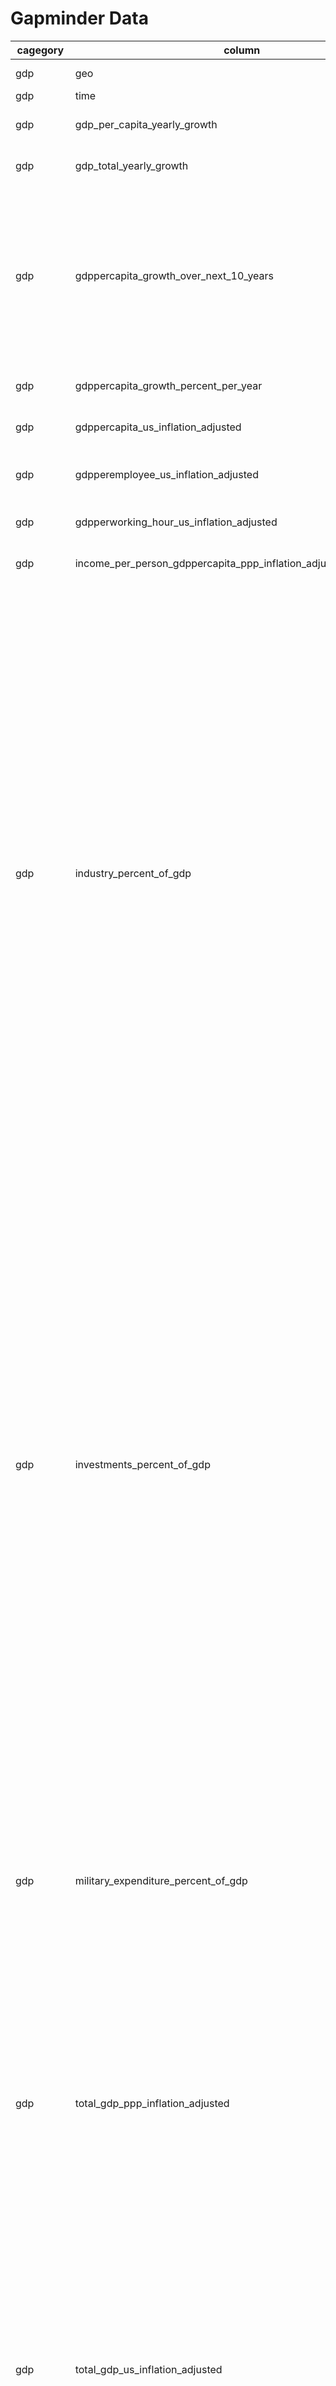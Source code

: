 

# Gapminder Data


| cagegory | column | table.column | description |
| --- | --- | --- | --- |
| gdp | geo | gdp.country\_code | ISO-3 country code |
| gdp | time | gdp.year | year |
| gdp | gdp\_per\_capita\_yearly\_growth | gdp.per\_capita\_yr\_growth | GDP per capita growth as annual percentage |
| gdp | gdp\_total\_yearly\_growth | gdp.total\_yr\_growth | Total GDP growth as annual percentage |
| gdp | gdppercapita\_growth\_over\_next\_10\_years | gdp.pc\_growth\_next10\_yrs | Average growth in GDP per capita over the subsequent 10 years, i.e. the data for 1980 concerns the average growth 1980-90. The data is based on income per person v12. Projections after 2005. |
| gdp | gdppercapita\_growth\_percent\_per\_year | gdp.pc\_growth\_pct\_per\_yr | GDP per capita growth percent per year |
| gdp | gdppercapita\_us\_inflation\_adjusted | gdp.pc\_us\_inflation\_adj | GDP per capita adjusted for U.S. inflation |
| gdp | gdpperemployee\_us\_inflation\_adjusted | gdp.pe\_us\_inflation\_adj | GDP per employee adjusted for U.S. inflation |
| gdp | gdpperworking\_hour\_us\_inflation\_adjusted | gdp.pwh\_us\_inflation\_adj | GDP per working hour adjusted for U.S. inflation |
| gdp | income\_per\_person\_gdppercapita\_ppp\_inflation\_adjusted | gdp.income\_pp\_pc\_ppp\_inflation\_adj | ppp (purchase power per person) |
| gdp | industry\_percent\_of\_gdp | gdp.industry\_pct\_gdp | Industry corresponds to ISIC divisions 10-45 and includes manufacturing (ISIC divisions 15-37). It comprises value added in mining, manufacturing (also reported as a separate subgroup), construction, electricity, water, and gas. Value added is the net output of a sector after adding up all outputs and subtracting intermediate inputs. It is calculated without making deductions for depreciation of fabricated assets or depletion and degradation of natural resources. The origin of value added is determined by the International Standard Industrial Classification (ISIC), revision 3. Note: For VAB countries, gross value added at factor cost is used as the denominator. |
| gdp | investments\_percent\_of\_gdp | gdp.invest\_pct\_gdp | Gross capital formation (formerly gross domestic investment) consists of outlays on additions to the fixed assets of the economy plus net changes in the level of inventories. Fixed assets include land improvements (fences, ditches, drains, and so on); plant, machinery, and equipment purchases; and the construction of roads, railways, and the like, including schools, offices, hospitals, private residential dwellings, and commercial and industrial buildings. Inventories are stocks of goods held by firms to meet temporary or unexpected fluctuations in production or sales, and "work in progress." According to the 1993 SNA, net acquisitions of valuables are also considered capital formation. |
| gdp | military\_expenditure\_percent\_of\_gdp | gdp.military\_expend\_pct\_gdp | Military expenditures as percent of total gdp. It includes all current and capital expenditures on the armed forces, including peacekeeping forces; defense ministries and other government agencies engaged in defense projects; paramilitary forces. |
| gdp | total\_gdp\_ppp\_inflation\_adjusted | gdp.total\_gdp\_ppp\_inflation\_adj | PPP GDP is gross domestic product converted to international dollars using purchasing power parity rates. A PPP dollar has the same purchasing power over GDP as the U.S. dollar has in the United States. Data are in constant 2005 international dollars. |
| gdp | total\_gdp\_us\_inflation\_adjusted | gdp.total\_gdp\_us\_inflation\_adj | GDP at purchaser's prices is the sum of gross value added by all resident producers in the economy plus any product taxes and minus any subsidies not included in the value of the products. It is calculated without making deductions for depreciation of fabricated assets or for depletion and degradation of natural resources. Data are in constant 2010 U.S. dollars. |
| gdp | total\_health\_spending\_percent\_of\_gdp | gdp.total\_health\_spending\_pct\_gdp | The sum of public and private health expenditure as a percentage of GDP. |
| education | children\_out\_of\_school\_primary | education.children\_oos\_primary | The number of primary school-aged children not enrolled in primary or secondary school |
| education | children\_out\_of\_school\_primary\_female | education.children\_oos\_primary\_female | Number of school-aged girls not enrolled in primary or secondary school |
| education | children\_out\_of\_school\_primary\_male | education.children\_oos\_primary\_male | Number of school-aged boys not enrolled in primary or secondary school |
| education | education\_aid\_given\_percent\_of\_aid | education.education\_aid\_given\_pct\_of\_aid | Percentage of total aid for official development assistance (ODA) given by donor countries that has been used in education |
| education | mean\_years\_in\_school\_men\_15\_to\_24\_years | education.mean\_yrs\_sch\_men\_15\_24 | Average number of years of school attended by men ages 15 to 24 |
| education | mean\_years\_in\_school\_men\_25\_to\_34\_years | education.mean\_yrs\_sch\_men\_25\_34 | Average number of years of school attended by men ages 25 to 24 |
| education | mean\_years\_in\_school\_men\_25\_years\_and\_older | education.mean\_yrs\_sch\_men\_25\_older | Average number of years of school attended by men ages 25 and  older |
| education | mean\_years\_in\_school\_men\_35\_to\_44\_years | education.mean\_yrs\_sch\_men\_35\_44 | Average number of years of school attended by men ages 35 to 44 |
| education | mean\_years\_in\_school\_men\_45\_to\_54\_years | education.mean\_yrs\_sch\_men\_45\_54 | Average number of years of school attended by men ages 45 to 54 |
| education | mean\_years\_in\_school\_men\_55\_to\_64\_years | education.mean\_yrs\_sch\_men\_55\_64 | Average number of years of school attended by men ages 55 to 64 |
| education | mean\_years\_in\_school\_men\_65\_plus\_years | education.mean\_yrs\_sch\_men\_65\_plus | Average number of years of school attended by men ages 65 and older |
| education | mean\_years\_in\_school\_women\_15\_to\_24\_years | education.mean\_yrs\_sch\_women\_15\_24 | Average number of years of school attended by women ages 15 to 24 |
| education | mean\_years\_in\_school\_women\_25\_to\_34\_years | education.mean\_yrs\_sch\_women\_25\_34 | Average number of years of school attended by women ages 25 to 24 |
| education | mean\_years\_in\_school\_women\_25\_years\_and\_older | education.mean\_yrs\_sch\_women\_25\_older | Average number of years of school attended by women ages 25 and  older |
| education | mean\_years\_in\_school\_women\_35\_to\_44\_years | education.mean\_yrs\_sch\_women\_35\_44 | Average number of years of school attended by women ages 35 to 24 |
| education | mean\_years\_in\_school\_women\_45\_to\_54\_years | education.mean\_yrs\_sch\_women\_45\_54 | Average number of years of school attended by women ages 45 to 24 |
| education | mean\_years\_in\_school\_women\_55\_to\_64\_years | education.mean\_yrs\_sch\_women\_55\_64 | Average number of years of school attended by women ages 55 to 24 |
| education | mean\_years\_in\_school\_women\_65\_plus\_years | education.mean\_yrs\_sch\_women\_65\_plus | Average number of years of school attended by women ages 65 and older |
| education | mean\_years\_in\_school\_women\_of\_reproductive\_age\_15\_to\_44 | education.mean\_yrs\_sch\_women\_reproductive\_15\_44 | Average number of years of school attended by women of reproductive ages 15 to  44 |
| education | mean\_years\_in\_school\_women\_percent\_men\_25\_to\_34\_years | education.mean\_yrs\_sch\_women\_pct\_men\_25\_34 | Average number of years of school attended by women as a percent of men aged 25 to 34  years |
| education | primary\_school\_completion\_percent\_of\_boys | education.primary\_sch\_compl\_pct\_boys | percentage of boys completing primary school |
| education | primary\_school\_completion\_percent\_of\_girls | education.primary\_sch\_compl\_pct\_girls | percentage of girls completing primary school |
| education | ratio\_of\_girls\_to\_boys\_in\_primary\_and\_secondary\_education\_perc | education.ratio\_girls\_boys\_prim\_sec\_ed\_pct | ratio of girls to boys in primary and secondary education as percentage |
| govt | government\_and\_society\_aid\_given\_percent\_of\_aid | government.govt\_soc\_aid\_given\_pct\_of\_aid | government social aid given as percent of total aid given |
| govt | government\_health\_spending\_of\_total\_gov\_spending\_percent | government.health\_spend\_total\_gov\_spend\_pct | government health spending total as percentage of total government spending |
| govt | government\_health\_spending\_per\_person\_international\_dollar | government.health\_spend\_pp\_internl\_dollar | government health spending per/person in international dollars |
| govt | government\_health\_spending\_per\_person\_us | government.health\_spend\_pp\_us | government health spending per/person in us dollars |
| govt | government\_share\_of\_total\_health\_spending\_percent | government.share\_total\_health\_spending\_pct | government share of as percentage of total health spending  |
| population | female\_population\_with\_projections | population.female\_pop\_proj | female population projection |
| population | male\_population\_with\_projections | population.male\_pop\_proj | male population projection |
| population | population\_aged\_0\_4\_years\_both\_sexes\_percent | population.age\_0\_4\_yrs\_mf\_pct | number of males and females divided by total population |
| population | population\_aged\_0\_4\_years\_female\_percent | population.age\_0\_4\_yrs\_female\_pct | number of females ages 0 to 4 years divided by total number of females |
| population | population\_aged\_0\_4\_years\_male\_percent | population.age\_0\_4\_yrs\_male\_pct | number of males ages 0 to 4 years divided by total number of males |
| population | population\_aged\_0\_4\_years\_total\_number | population.age\_0\_4\_yrs\_total\_num | total number of people aged 0 to 4 years |
| population | population\_aged\_10\_14\_years\_both\_sexes\_percent | population.age\_10\_14\_yrs\_mf\_pct | number of males and females 10 to 14 years of age divided by total population |
| population | population\_aged\_10\_14\_years\_female\_percent | population.age\_10\_14\_yrs\_female\_pct | number of females 10 to 14 years of age divided by total population |
| population | population\_aged\_10\_14\_years\_male\_percent | population.age\_10\_14\_yrs\_male\_pct | number of males ages 10 to 14 years of age divided by total population |
| population | population\_aged\_10\_14\_years\_total\_number | population.age\_10\_14\_yrs\_total\_num | total number of people aged 10 to 14 years |
| population | population\_aged\_15\_19\_years\_both\_sexes\_percent | population.age\_15\_19\_yrs\_mf\_pct | number of males and females 15 to 19 years of age divided by total population |
| population | population\_aged\_15\_19\_years\_female\_percent | population.age\_15\_19\_yrs\_female\_pct | number of females 15 to 19 years of age divided by total population |
| population | population\_aged\_15\_19\_years\_male\_percent | population.age\_15\_19\_yrs\_male\_pct | number of males ages 15 to 19 years of age divided by total population |
| population | population\_aged\_15\_19\_years\_total\_number | population.age\_15\_19\_yrs\_total\_num | total number of people aged 15 to 19 years |
| population | population\_aged\_20\_39\_years\_both\_sexes\_percent | population.age\_20\_39\_yrs\_mf\_pct | number of males and females 20 to 39 years of age divided by total population |
| population | population\_aged\_20\_39\_years\_female\_percent | population.age\_20\_39\_yrs\_female\_pct | number of females 20 to 39 years of age divided by total population |
| population | population\_aged\_20\_39\_years\_male\_percent | population.age\_20\_39\_yrs\_male\_pct | number of males ages 20 to 39 years of age divided by total population |
| population | population\_aged\_20\_39\_years\_total\_number | population.age\_20\_39\_yrs\_total\_num | total number of people aged 20 to 39 years |
| population | population\_aged\_40\_59\_years\_both\_sexes\_percent | population.age\_40\_59\_yrs\_mf\_pct | number of males and females 40 to 59 years of age divided by total population |
| population | population\_aged\_40\_59\_years\_female\_percent | population.age\_40\_59\_yrs\_female\_pct | number of females 40 to 59 years of age divided by total population |
| population | population\_aged\_40\_59\_years\_male\_percent | population.age\_40\_59\_yrs\_male\_pct | number of males ages 40 to 59 years of age divided by total population |
| population | population\_aged\_40\_59\_years\_total\_number | population.age\_40\_59\_yrs\_total\_num | total number of people aged 40 to 59 years |
| population | population\_aged\_5\_9\_years\_both\_sexes\_percent | population.age\_5\_9\_yrs\_mf\_pct | number of males and females 5 to 9 years of age divided by total population |
| population | population\_aged\_5\_9\_years\_female\_percent | population.age\_5\_9\_yrs\_female\_pct | number of females 5 to 9 years of age divided by total population |
| population | population\_aged\_5\_9\_years\_male\_percent | population.age\_5\_9\_yrs\_male\_pct | number of males ages 5 to 9 years of age divided by total population |
| population | population\_aged\_5\_9\_years\_total\_number | population.age\_5\_9\_yrs\_total\_num | total number of people aged 5 to 9 years |
| population | population\_aged\_60plus\_years\_both\_sexes\_percent | population.age\_60\_plus\_yrs\_mf\_pct | number of males and females 60 plus years of age divided by total population |
| population | population\_aged\_60plus\_years\_female\_percent | population.age\_60\_plus\_yrs\_female\_pct | number of females 60 plus years of age divided by total population |
| population | population\_aged\_60plus\_years\_male\_percent | population.age\_60\_plus\_yrs\_male\_pct | number of males 60 plus years of age divided by total population |
| population | population\_aged\_60plus\_years\_total\_number | population.age\_60\_plus\_yrs\_total\_num | total number of peple aged 60 years and older |
| population | population\_density\_per\_square\_km | population.density\_per\_sq\_km | average number of people on each square km of the land in given country |
| population | population\_growth\_annual\_percent | population.growth\_annual\_pct | exponential rate of growth of midyear population from year t-1 to t exprssed as percentage |
| population | population\_growth\_annual\_percent\_with\_projections | population.growth\_annual\_pct\_proj | projected annual population growth rate |
| population | population\_in\_urban\_agglomerations\_m\_1\_million\_percent\_of\_total | population.in\_urban\_agglom\_m\_1\_mill\_pct\_of\_total | percent of country's populate living in metropolitan aras that in year 2000 had a population of more than 1 million people |
| population | population\_policies\_aid\_given\_percent\_of\_aid | population.policies\_aid\_given\_pct\_of\_aid | percentage of total allocable aid for official deveopment assistance (ODA) given by the donor countries that has been used in population policies/programs and reproductive health |
| population | population\_total | population.total\_population | total population |
| population | total\_population\_with\_projections | population.total\_population\_proj | total population projection |
| female | breast\_cancer\_number\_of\_female\_deaths | female.breast\_cancer\_num\_deaths | total number of deaths due to breast cancer |
| female | breast\_cancer\_number\_of\_new\_female\_cases | female.breast\_cancer\_num\_new\_cases | number of new breast cancer cases |
| female | female\_family\_workers\_percent\_of\_female\_employment | female.family\_workers\_pct\_female\_pop | percentage of all female employment that works as contributing family workers |
| female | female\_industry\_workers\_percent\_of\_female\_employment | female.industry\_workers\_pct\_female\_pop | percentage of all female employment that works in industry sector |
| female | female\_long\_term\_unemployment\_rate\_percent | female.long\_term\_unemp\_rate\_pct | percentage of female population that has been registered as long-term unemployed |
| female | female\_self\_employed\_percent\_of\_female\_employment | female.self\_emp\_pct\_female\_emp | percentage of all female employment that works as self-employed workers |
| female | female\_service\_workers\_percent\_of\_female\_employment | female.svc\_workers\_pct\_of\_female\_emp | percentage of all female employment that works in service industry |
| female | females\_aged\_15\_24\_employment\_rate\_percent | female.age\_15\_24\_emp\_rate\_pct | percentage of women ages 15 to 24 that has been employed during given year |
| female | females\_aged\_15\_24\_unemployment\_rate\_percent | female.age\_15\_24\_unemp\_rate\_pct | percentage of women ages 15 to 24 that has been unemployed during given year |
| female | females\_aged\_15\_64\_labour\_force\_participation\_rate\_percent | female.age\_15\_64\_labor\_force\_partic\_rate\_pct | labor force participation rate among females ages 15 to 64  |
| female | females\_aged\_15plus\_employment\_rate\_percent | female.age\_15plus\_emp\_rate\_pct | percentage of women ages 15 and older that has been employed during given year |
| female | females\_aged\_15plus\_labour\_force\_participation\_rate\_percent | female.age\_15plus\_labor\_force\_partic\_rate\_pct | labor force participation rate among females ages 15 and older |
| female | females\_aged\_15plus\_unemployment\_rate\_percent | female.age\_15plus\_unemp\_rate\_pct | percentage of women ages 15 and older that has been unemployed during given year |
| female | females\_aged\_25\_54\_labour\_force\_participation\_rate\_percent | female.age\_25\_54\_labor\_force\_partic\_rate\_pct | labor force participation rate among females ages 25 to 54  |
| female | females\_aged\_25\_54\_unemployment\_rate\_percent | female.age\_25\_54\_unemp\_rate\_pct | percentage of women ages 25 to 54 that has been unemployed during given year |
| female | females\_aged\_55\_64\_unemployment\_rate\_percent | female.age\_55\_64\_unemp\_rate\_pct | percentage of women ages 55 to 64 that has been unemployed during given year |
| female | females\_aged\_65plus\_labour\_force\_participation\_rate\_percent | female.age\_65plus\_labor\_force\_partic\_rate\_pct | labor force participation rate among females ages 65 and older  |
| female | females\_aged\_65plus\_unemployment\_rate\_percent | female.age\_65plus\_unemp\_rate\_pct | percentage of women ages 65 and older that has been unemployed during given year |
| female | life\_expectancy\_female | female.life\_expectency | female life expenctancy |
| female | literacy\_rate\_adult\_female\_percent\_of\_females\_ages\_15\_above | female.literacy\_rate\_pct\_15plus | literacy rate among females ages 15 and older |
| female | literacy\_rate\_youth\_female\_percent\_of\_females\_ages\_15\_24 | female.literacy\_rate\_pct\_15\_24 | literacy rate among females ages 15 to 24 |
| female | ratio\_of\_young\_literate\_females\_to\_males\_percent\_ages\_15\_24 | female.ratio\_literate\_female\_male\_15\_24 | percentage of females to males ages 15-24 who can read/write |
| male | life\_expectancy\_male | male.life\_expectancy | male life expectancy |
| male | literacy\_rate\_adult\_male\_percent\_of\_males\_ages\_15\_and\_above | male.literacy\_rate\_pct\_15plus | literacy rate among males ages 15 and older |
| male | literacy\_rate\_youth\_male\_percent\_of\_males\_ages\_15\_24 | male.literacy\_rate\_pct\_15\_24 | literacy rate among males ages 15 to 24 |
| male | male\_industry\_workers\_percent\_of\_male\_employment | male.industry\_workers\_pct\_female\_pop | percentage of females that works in industry sector |
| male | male\_long\_term\_unemployment\_rate\_percent | male.long\_term\_unemp\_rate\_pct | percentage of male population that has been registered as long-term unemployed |
| male | male\_population\_with\_projections | male.popul\_proj | male population projection |
| male | male\_salaried\_workers\_percent\_of\_non\_agricultural\_male\_employment | male.salaried\_pct\_non\_agric\_male\_emp | percentage of all male employment that earns a salary working in agriculture |
| male | male\_self\_employed\_percent\_of\_male\_employment | male.self\_pct\_percent\_of\_male\_emp | percentage of all male employment that are self employed |
| male | male\_service\_workers\_percent\_of\_male\_employment | male.svc\_workers\_pct\_of\_male\_emp | percentage of all male employment that work in service industry |
| male | males\_aged\_15\_24\_employment\_rate\_percent | male.age\_15\_24\_emp\_rate\_pct | percentage of men ages 15 to 24 that has been employed during given year |
| male | males\_aged\_15\_24\_unemployment\_rate\_percent | male.age\_15\_24\_unemp\_rate\_pct | percentage of men ages 15 to 24 that has been unemployed during given year |
| male | males\_aged\_15\_64\_labour\_force\_participation\_rate\_percent | male.age\_15\_64\_labor\_force\_partic\_rate\_pct | labor force participation rate among males ages 15 to 64  |
| male | males\_aged\_15plus\_employment\_rate\_percent | male.age\_15plus\_emp\_rate\_pct | percentage of men ages 15 and older that has been employed during given year |
| male | males\_aged\_15plus\_labour\_force\_participation\_rate\_percent | male.age\_15plus\_labor\_force\_partic\_rate\_pct | labor force participation rate among males ages 15 and older  |
| male | males\_aged\_15plus\_unemployment\_rate\_percent | male.age\_15plus\_unemp\_rate\_pct | percentage of men ages 15 and older that has been unemployed during given year |
| male | males\_aged\_25\_54\_labour\_force\_participation\_rate\_percent | male.age\_25\_54\_labor\_force\_partic\_rate\_pct | labor force participation rate among males ages 25 to 54  |
| male | males\_aged\_25\_54\_unemployment\_rate\_percent | male.age\_25\_54\_unemp\_rate\_pct | percentage of men ages 25 to 54 that has been unemployed during given year |
| male | males\_aged\_55\_64\_unemployment\_rate\_percent | male.age\_55\_64\_unemp\_rate\_pct | percentage of men ages 55 to 64 that has been unemployed during given year |
| male | males\_aged\_65plus\_labour\_force\_participation\_rate\_percent | male.age\_65plus\_labor\_force\_partic\_rate\_pct | labor force participation rate among males ages 65 and older  |
| male | males\_aged\_65plus\_unemployment\_rate\_percent | male.age\_65plus\_unemp\_rate\_pct | percentage of men ages 65 and older that has been unemployed during given year |
| male | prostate\_cancer\_number\_of\_male\_deaths | male.prostate\_cancer\_num\_deaths | number of prostate cancer deaths |
| male | prostate\_cancer\_number\_of\_new\_male\_cases | male.cancer\_num\_new\_cases | number of new prostate cancer cases |


# Covid-19 Data



| column | table.column | description |
| --- | --- | --- |
| FIPS | staging\_covid19\_daily\_cases.FIPS | US only. Federal Information Processing Standards code that uniquely identifies counties within the USA. |
| Admin2 | staging\_covid19\_daily\_cases.Admin2 | County Name. US only |
| Province\_State | staging\_covid19\_daily\_cases.Province\_State | Province, state or dependency name |
| Country\_Region | staging\_covid19\_daily\_cases.Country\_Region | Country, region or sovereignty name |
| Last\_Update | staging\_covid19\_daily\_cases.Last\_Update | MM/DD/YYYY HH:mm:ss (24 hour format, in UTC) |
| Confirmed | staging\_covid19\_daily\_cases.Confirmed | Number of confirmed and probable cases |
| Deaths | staging\_covid19\_daily\_cases.Deaths | Number of deaths |
| Recovered | staging\_covid19\_daily\_cases.Recovered | Recovered cases are estimates based on local media reports, and state and local reporting when available, and therefore may be substantially lower than the true number |
| Active | staging\_covid19\_daily\_cases.Active | Total cases minus Total recovered minus Total deaths |
| Incident\_Rate | staging\_covid19\_daily\_cases.Incident\_Rate | Cases per 100,000 persons |
| Case\_Fatality\_Ratio | staging\_covid19\_daily\_cases.Case\_Fatality\_Ratio |  Number recorded deaths / Number cases |

**Note**
<br/>
The Confirmed, Deaths, Recovered, and Active columns reflect cumulative totals up to and including the last_update date.
